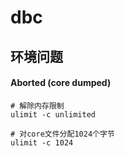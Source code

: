 # dbc

## 环境问题

#### Aborted (core dumped)

```shell
# 解除内存限制
ulimit -c unlimited

# 对core文件分配1024个字节
ulimit -c 1024
```

